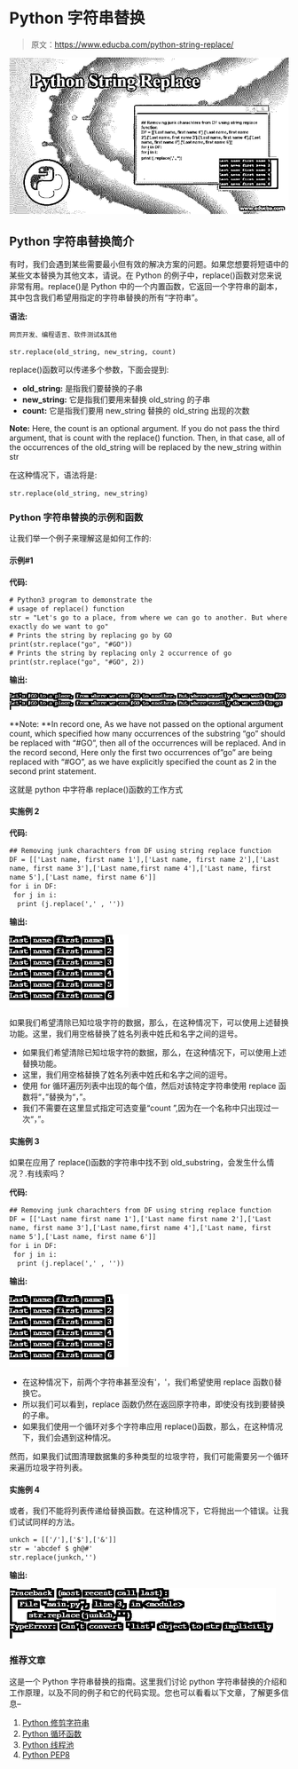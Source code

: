# Python 字符串替换

> 原文：<https://www.educba.com/python-string-replace/>

![Python String Replace](img/33f7b6b94b1393ec65727fef9ce4fb61.png)



## Python 字符串替换简介

有时，我们会遇到某些需要最小但有效的解决方案的问题。如果您想要将短语中的某些文本替换为其他文本，请说。在 Python 的例子中，replace()函数对您来说非常有用。replace()是 Python 中的一个内置函数，它返回一个字符串的副本，其中包含我们希望用指定的字符串替换的所有“字符串”。

**语法:**

<small>网页开发、编程语言、软件测试&其他</small>

`str.replace(old_string, new_string, count)`

replace()函数可以传递多个参数，下面会提到:

*   **old_string:** 是指我们要替换的子串
*   **new_string:** 它是指我们要用来替换 old_string 的子串
*   **count:** 它是指我们要用 new_string 替换的 old_string 出现的次数

**Note:** Here, the count is an optional argument. If you do not pass the third argument, that is count with the replace() function. Then, in that case, all of the occurrences of the old_string will be replaced by the new_string within str

在这种情况下，语法将是:

`str.replace(old_string, new_string)`

### Python 字符串替换的示例和函数

让我们举一个例子来理解这是如何工作的:

#### 示例#1

**代码:**

```
# Python3 program to demonstrate the
# usage of replace() function
str = "Let's go to a place, from where we can go to another. But where exactly do we want to go"
# Prints the string by replacing go by GO
print(str.replace("go", "#GO"))
# Prints the string by replacing only 2 occurrence of go
print(str.replace("go", "#GO", 2)) 
```

**输出:**

![Python String Replace-1.1](img/c6c6c8aa08211161cfd3cb721f9f42a3.png "Python String Replace-1.1")



**Note: **In record one, As we have not passed on the optional argument count, which specified how many occurrences of the substring “go” should be replaced with “#GO”, then all of the occurrences will be replaced. And in the record second, Here only the first two occurrences of”go” are being replaced with “#GO”, as we have explicitly specified the count as 2 in the second print statement.

这就是 python 中字符串 replace()函数的工作方式

#### 实施例 2

**代码:**

```
## Removing junk charachters from DF using string replace function
DF = [['Last name, first name 1'],['Last name, first name 2'],['Last name, first name 3'],['Last name,first name 4'],['Last name, first name 5'],['Last name, first name 6']]
for i in DF:
 for j in i:
  print (j.replace(',' , '')) 
```

**输出:**

![Python String Replace-1.2](img/3caac5c4c34c0a7de48f762d7f4cdc2b.png "Python String Replace-1.2")



如果我们希望清除已知垃圾字符的数据，那么，在这种情况下，可以使用上述替换功能。这里，我们用空格替换了姓名列表中姓氏和名字之间的逗号。

*   如果我们希望清除已知垃圾字符的数据，那么，在这种情况下，可以使用上述替换功能。
*   这里，我们用空格替换了姓名列表中姓氏和名字之间的逗号。
*   使用 for 循环遍历列表中出现的每个值，然后对该特定字符串使用 replace 函数将“，”替换为“，”。
*   我们不需要在这里显式指定可选变量“count ”,因为在一个名称中只出现过一次“，”。

#### 实施例 3

如果在应用了 replace()函数的字符串中找不到 old_substring，会发生什么情况？.有线索吗？

**代码:**

```
## Removing junk charachters from DF using string replace function
DF = [['Last name first name 1'],['Last name first name 2'],['Last name, first name 3'],['Last name,first name 4'],['Last name, first name 5'],['Last name, first name 6']]
for i in DF:
 for j in i:
  print (j.replace(',' , '')) 
```

**输出:**

![Python String Replace-1.3](img/08cd438059129437f0b3435989643799.png "Python String Replace-1.3")



*   在这种情况下，前两个字符串甚至没有'，'，我们希望使用 replace 函数()替换它。
*   所以我们可以看到，replace 函数仍然在返回原字符串，即使没有找到要替换的子串。
*   如果我们使用一个循环对多个字符串应用 replace()函数，那么，在这种情况下，我们会遇到这种情况。

然而，如果我们试图清理数据集的多种类型的垃圾字符，我们可能需要另一个循环来遍历垃圾字符列表。

#### 实施例 4

或者，我们不能将列表传递给替换函数。在这种情况下，它将抛出一个错误。让我们试试同样的方法。

```
unkch = [['/'],['$'],['&']]
str = 'abcdef $ gh@#'
str.replace(junkch,'') 
```

**输出:**

![Python String Replace-1.4](img/a3d2af27b73c2143dbf777bd5fb009e5.png "Python String Replace-1.4")



### 推荐文章

这是一个 Python 字符串替换的指南。这里我们讨论 python 字符串替换的介绍和工作原理，以及不同的例子和它的代码实现。您也可以看看以下文章，了解更多信息–

1.  [Python 修剪字符串](https://www.educba.com/python-trim-string/)
2.  [Python 循环函数](https://www.educba.com/python-round-function/)
3.  [Python 线程池](https://www.educba.com/python-threadpool/)
4.  [Python PEP8](https://www.educba.com/python-pep8/)